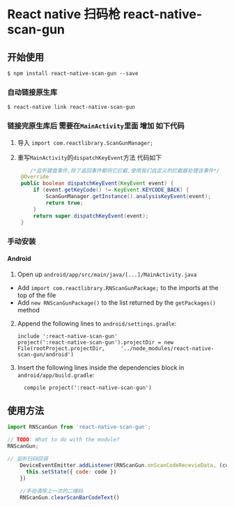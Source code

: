 <!--
 * @Author: gongyonghui
 * @Date: 2019-09-11 13:12:42
 * @LastEditors: gongyonghui
 * @LastEditTime: 2019-09-11 15:13:35
 * @Description: file content
 -->

# React native 扫码枪  react-native-scan-gun

## 开始使用

`$ npm install react-native-scan-gun --save`

### 自动链接原生库

`$ react-native link react-native-scan-gun`

###  链接完原生库后 需要在`MainActivity`里面 增加 如下代码

1. 导入 `import com.reactlibrary.ScanGunManager;`
2. 重写`MainActivity`的`dispatchKeyEvent`方法 代码如下

   ```java
       /*监听键盘事件,除了返回事件都将它拦截,使用我们自定义的拦截器处理该事件*/
    @Override
    public boolean dispatchKeyEvent(KeyEvent event) {
        if (event.getKeyCode() != KeyEvent.KEYCODE_BACK) {
            ScanGunManager.getInstance().analysisKeyEvent(event);
            return true;
        }
        return super.dispatchKeyEvent(event);
    }
   ```
   

### 手动安装




#### Android

1. Open up `android/app/src/main/java/[...]/MainActivity.java`
  - Add `import com.reactlibrary.RNScanGunPackage;` to the imports at the top of the file
  - Add `new RNScanGunPackage()` to the list returned by the `getPackages()` method
2. Append the following lines to `android/settings.gradle`:
  	```
  	include ':react-native-scan-gun'
  	project(':react-native-scan-gun').projectDir = new File(rootProject.projectDir, 	'../node_modules/react-native-scan-gun/android')
  	```
3. Insert the following lines inside the dependencies block in `android/app/build.gradle`:
  	```
      compile project(':react-native-scan-gun')
  	```




## 使用方法
```javascript
import RNScanGun from 'react-native-scan-gun';

// TODO: What to do with the module?
RNScanGun;

// 监听扫码回调
    DeviceEventEmitter.addListener(RNScanGun.onScanCodeRecevieData, (code) => {
      this.setState({ code: code })
	})
	
	//手动清除上一次的二维码
	RNScanGun.clearScanBarCodeText()
```
  
